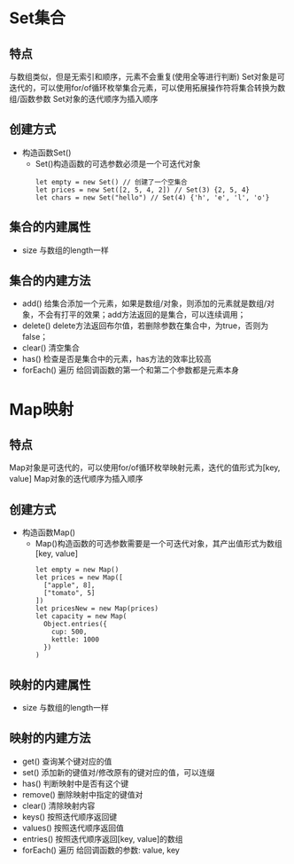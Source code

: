 # Set集合
## 特点
与数组类似，但是无索引和顺序，元素不会重复(使用全等进行判断)
Set对象是可迭代的，可以使用for/of循环枚举集合元素，可以使用拓展操作符将集合转换为数组/函数参数
Set对象的迭代顺序为插入顺序
## 创建方式
- 构造函数Set()
  - Set()构造函数的可选参数必须是一个可迭代对象
    ```
    let empty = new Set() // 创建了一个空集合
    let prices = new Set([2, 5, 4, 2]) // Set(3) {2, 5, 4}
    let chars = new Set("hello") // Set(4) {'h', 'e', 'l', 'o'}
    ```
## 集合的内建属性
- size 与数组的length一样
## 集合的内建方法
- add() 给集合添加一个元素，如果是数组/对象，则添加的元素就是数组/对象，不会有打平的效果；add方法返回的是集合，可以连续调用；
- delete() delete方法返回布尔值，若删除参数在集合中，为true，否则为false；
- clear() 清空集合
- has() 检查是否是集合中的元素，has方法的效率比较高
- forEach() 遍历 给回调函数的第一个和第二个参数都是元素本身
# Map映射
## 特点
Map对象是可迭代的，可以使用for/of循环枚举映射元素，迭代的值形式为[key, value]
Map对象的迭代顺序为插入顺序
## 创建方式
- 构造函数Map()
  - Map()构造函数的可选参数需要是一个可迭代对象，其产出值形式为数组[key, value]
    ```
    let empty = new Map()
    let prices = new Map([
      ["apple", 8],
      ["tomato", 5]
    ])
    let pricesNew = new Map(prices)
    let capacity = new Map(
      Object.entries({
        cup: 500,
        kettle: 1000
      })
    )
    ```
## 映射的内建属性
- size 与数组的length一样
## 映射的内建方法
- get() 查询某个键对应的值
- set() 添加新的键值对/修改原有的键对应的值，可以连缀
- has() 判断映射中是否有这个键
- remove() 删除映射中指定的键值对
- clear() 清除映射内容
- keys() 按照迭代顺序返回键
- values() 按照迭代顺序返回值
- entries() 按照迭代顺序返回[key, value]的数组
- forEach() 遍历 给回调函数的参数: value, key